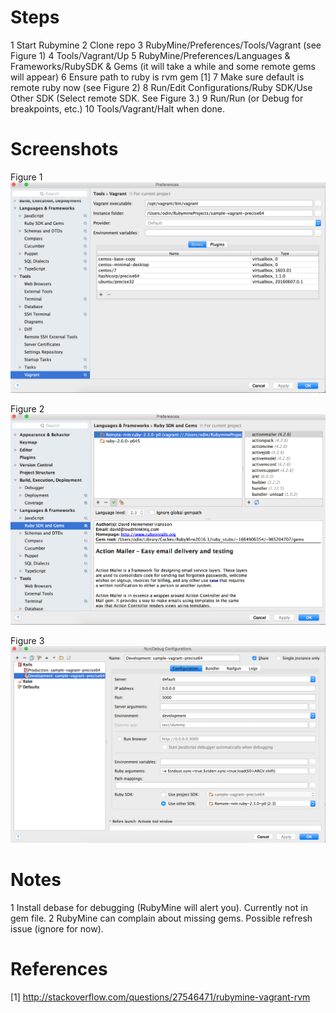 Steps
======
1 Start Rubymine
2 Clone repo
3 RubyMine/Preferences/Tools/Vagrant (see Figure 1)
4 Tools/Vagrant/Up
5 RubyMine/Preferences/Languages & Frameworks/RubySDK & Gems (it will take a while and some remote gems will appear)
6 Ensure path to ruby is rvm gem [1]
7 Make sure default is remote ruby now (see Figure 2)
8 Run/Edit Configurations/Ruby SDK/Use Other SDK (Select remote SDK. See Figure 3.)
9 Run/Run (or Debug for breakpoints, etc.)
10 Tools/Vagrant/Halt when done.

Screenshots
===========

Figure 1
![Vagrant](vagrant.png)

Figure 2
![Set Ruby SDK](rubysdk.png)

Figure 3
![Edit Configurations](edit_configuration.png)

Notes
=====
1 Install debase for debugging (RubyMine will alert you). Currently not in gem file.
2 RubyMine can complain about missing gems. Possible refresh issue (ignore for now).

References
==========
[1] http://stackoverflow.com/questions/27546471/rubymine-vagrant-rvm